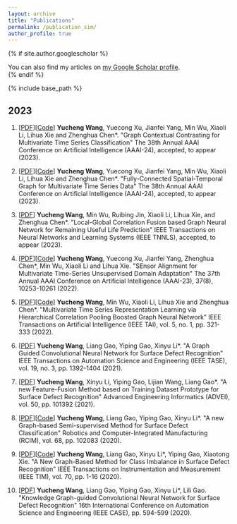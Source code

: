 ```yaml
---
layout: archive
title: "Publications"
permalink: /publication_sim/
author_profile: true
---
```


{% if site.author.googlescholar %}
  <div class="wordwrap">You can also find my articles on <a href="{{site.author.googlescholar}}">my Google Scholar profile</a>.</div>
{% endif %}

{% include base_path %}


## 2023

1. [[PDF](https://arxiv.org/abs/2309.05202)][[Code](https://github.com/Frank-Wang-oss/TS-GAC)] **Yucheng Wang**, Yuecong Xu, Jianfei Yang, Min Wu, Xiaoli Li, Lihua Xie and Zhenghua Chen*. "Graph Contextual Contrasting for Multivariate Time Series Classification" The 38th Annual AAAI Conference on Artificial Intelligence (AAAI-24), accepted, to appear (2023).

1. [[PDF](https://arxiv.org/abs/2309.05305)][[Code](https://github.com/Frank-Wang-oss/FCSTGNN)] **Yucheng Wang**, Yuecong Xu, Jianfei Yang, Min Wu, Xiaoli Li, Lihua Xie and Zhenghua Chen*. "Fully-Connected Spatial-Temporal Graph for Multivariate Time Series Data" The 38th Annual AAAI Conference on Artificial Intelligence (AAAI-24), accepted, to appear (2023).

1. [[PDF](https://ieeexplore.ieee.org/abstract/document/10322866)] **Yucheng Wang**, Min Wu, Ruibing Jin, Xiaoli Li, Lihua Xie, and Zhenghua Chen*. "Local-Global Correlation Fusion based Graph Neural Network for Remaining Useful Life Prediction" IEEE Transactions on Neural Networks and Learning Systems (IEEE TNNLS), accepted, to appear (2023).

1. [[PDF](https://ojs.aaai.org/index.php/AAAI/article/view/26221)][[Code](https://github.com/Frank-Wang-oss/SEA)] **Yucheng Wang**, Yuecong Xu, Jianfei Yang, Zhenghua Chen*, Min Wu, Xiaoli Li and Lihua Xie. "SEnsor Alignment for Multivariate Time-Series Unsupervised Domain Adaptation" The 37th Annual AAAI Conference on Artificial Intelligence (AAAI-23), 37(8), 10253-10261 (2022).

1. [[PDF](https://ieeexplore.ieee.org/abstract/document/10036065/)][[Code](https://github.com/Frank-Wang-oss/HierCorrPool)] **Yucheng Wang**, Min Wu, Xiaoli Li, Lihua Xie and Zhenghua Chen*. "Multivariate Time Series Representation Learning via Hierarchical Correlation Pooling Boosted Graph Neural Network" IEEE Transactions on Artificial Intelligence (IEEE TAI), vol. 5, no. 1, pp. 321-333 (2022).

1. [[PDF](https://ieeexplore.ieee.org/abstract/document/9681817)] **Yucheng Wang**, Liang Gao, Yiping Gao, Xinyu Li*. "A Graph Guided Convolutional Neural Network for Surface Defect Recognition" IEEE Transactions on Automation Science and Engineering (IEEE TASE), vol. 19, no. 3, pp. 1392-1404 (2021).

1. [[PDF](https://www.sciencedirect.com/science/article/abs/pii/S1474034621001440)] **Yucheng Wang**, Xinyu Li, Yiping Gao, Lijian Wang, Liang Gao*. "A new Feature-Fusion Method based on Training Dataset Prototype for Surface Defect Recognition" Advanced Engineering Informatics (ADVEI), vol. 50, pp. 101392 (2021).

1. [[PDF](https://www.sciencedirect.com/science/article/abs/pii/S0736584520302933)][[Code](https://github.com/Frank-Wang-oss/Graph-based-semi-supervised-learning-for-surface-defect-recognition)] **Yucheng Wang**, Liang Gao, Yiping Gao, Xinyu Li*. "A new Graph-based Semi-supervised Method for Surface Defect Classification" Robotics and Computer-Integrated Manufacturing (RCIM), vol. 68, pp. 102083 (2020).

1. [[PDF](https://ieeexplore.ieee.org/abstract/document/9369357)][[Code](https://github.com/Frank-Wang-oss/Anchor-vector-Class-Balanced-Graph-Convolutional-Network-for-class-imbalance)] **Yucheng Wang**, Liang Gao, Xinyu Li*, Yiping Gao, Xiaotong Xie. "A New Graph-Based Method for Class Imbalance in Surface Defect Recognition" IEEE Transactions on Instrumentation and Measurement (IEEE TIM), vol. 70, pp. 1-16 (2020).

1. [[PDF](https://ieeexplore.ieee.org/abstract/document/9216752)] **Yucheng Wang**, Liang Gao, Yiping Gao, Xinyu Li*, Lili Gao. "Knowledge Graph-guided Convolutional Neural Network for Surface Defect Recognition" 16th International Conference on Automation Science and Engineering (IEEE CASE), pp. 594-599 (2020).

